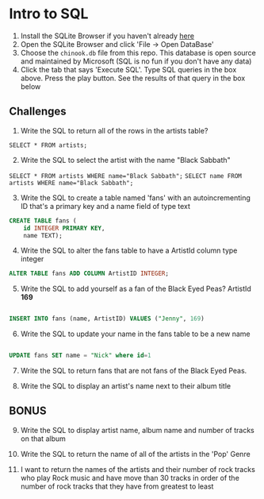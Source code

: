 # Intro to SQL

1. Install the SQLite Browser if you haven't already [here](http://sqlitebrowser.org/)
2. Open the SQLite Browser and click 'File -> Open DataBase'
3. Choose the `chinook.db` file from this repo. This database is open source and maintained by Microsoft (SQL is no fun if you don't have any data)
4. Click the tab that says 'Execute SQL'. Type SQL queries in the box above. Press the play button. See the results of that query in the box below

## Challenges

1. Write the SQL to return all of the rows in the artists table?

`SELECT * FROM artists;`

2. Write the SQL to select the artist with the name "Black Sabbath"

`SELECT * FROM artists WHERE name="Black Sabbath";`
`SELECT name FROM artists WHERE name="Black Sabbath";`

3. Write the SQL to create a table named 'fans' with an autoincrementing ID that's a primary key and a name field of type text

```sql
CREATE TABLE fans (
    id INTEGER PRIMARY KEY, 
    name TEXT);
```

4. Write the SQL to alter the fans table to have a ArtistId column type integer

```sql
ALTER TABLE fans ADD COLUMN ArtistID INTEGER;
```

5. Write the SQL to add yourself as a fan of the Black Eyed Peas? ArtistId **169**

```sql

INSERT INTO fans (name, ArtistID) VALUES ("Jenny", 169)
```

6. Write the SQL to update your name in the fans table to be a new name

```sql

UPDATE fans SET name = "Nick" where id=1

```

7. Write the SQL to return fans that are not fans of the Black Eyed Peas.

8. Write the SQL to display an artist's name next to their album title


## BONUS

9. Write the SQL to display artist name, album name and number of tracks on that album


10. Write the SQL to return the name of all of the artists in the 'Pop' Genre


11. I want to return the names of the artists and their number of rock tracks
    who play Rock music
    and have move than 30 tracks
    in order of the number of rock tracks that they have
    from greatest to least

